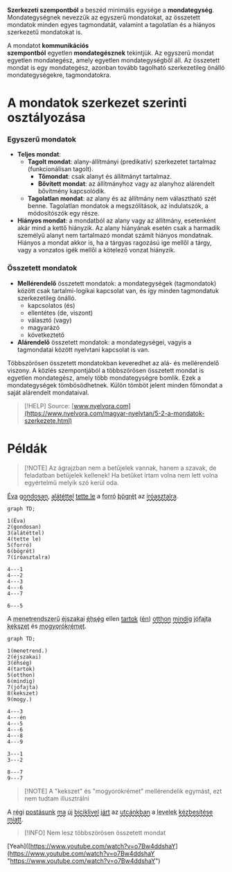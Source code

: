 **Szerkezeti szempontból** a beszéd minimális egysége a **mondategység**. Mondategységnek nevezzük az egyszerű mondatokat, az összetett mondatok minden egyes tagmondatát, valamint a tagolatlan és a hiányos szerkezetű mondatokat is.

A mondatot **kommunikációs szempontból** egyetlen **mondategésznek** tekintjük. Az egyszerű mondat egyetlen mondategész, amely egyetlen mondategységből áll. Az összetett mondat is egy mondategész, azonban tovább tagolható szerkezetileg önálló mondategységekre, tagmondatokra.

# A mondatok szerkezet szerinti osztályozása

### Egyszerű mondatok

- **Teljes mondat**:
	- **Tagolt mondat**: alany-állítmányi (predikatív) szerkezetet tartalmaz (funkcionálisan tagolt).
		- **Tőmondat**: csak alanyt és állítmányt tartalmaz.
		- **Bővített mondat**: az állítmányhoz vagy az alanyhoz alárendelt bővítmény kapcsolódik.
	- **Tagolatlan mondat**: az alany és az állítmány nem választható szét benne. Tagolatlan mondatok a megszólítások, az indulatszók, a módosítószók egy része.
- **Hiányos mondat**: a mondatból az alany vagy az állítmány, esetenként akár mind a kettő hiányzik. Az alany hiányának esetén csak a harmadik személyű alanyt nem tartalmazó mondat számít hiányos mondatnak. Hiányos a mondat akkor is, ha a tárgyas ragozású ige mellől a tárgy, vagy a vonzatos igék mellől a kötelező vonzat hiányzik.

### Összetett mondatok

- **Mellérendelő** összetett mondatok: a mondategységek (tagmondatok) között csak tartalmi-logikai kapcsolat van, és így minden tagmondatuk szerkezetileg önálló.
	- kapcsolatos (és)
	- ellentétes (de, viszont)
	- választó (vagy)
	- magyarázó
	- következtető
- **Alárendelő** összetett mondatok: a mondategységei, vagyis a tagmondatai között nyelvtani kapcsolat is van.

Többszörösen összetett mondatokban keveredhet az alá- és mellérendelő viszony. A közlés szempontjából a többszörösen összetett mondat is egyetlen mondategész, amely több mondategységre bomlik. Ezek a mondategységek tömbösödhetnek. Külön tömböt jelent minden főmondat a saját alárendelt mondataival.

> [!HELP] Source: [www.nyelvora.com](https://www.nyelvora.com/magyar-nyelvtan/5-2-a-mondatok-szerkezete.html)

# Példák

> [!NOTE] Az ágrajzban nem a betűjelek vannak, hanem a szavak, de feladatban betűjelek kellenek!
> Ha betűket írtam volna nem lett volna egyértelmű melyik szó kerül oda.

<span style="text-decoration: solid underline currentColor">Éva</span> <span style="text-decoration: wavy underline currentColor">gondosan</span>, <span style="text-decoration: wavy underline currentColor">alátéttel</span> <span style="text-decoration: double underline currentColor">tette le</span> a <span style="text-decoration: dotted underline currentColor">forró</span> <span style="text-decoration: dashed underline currentColor">bögrét</span> az <span style="text-decoration: wavy underline currentColor">íróasztalra</span>.

```mermaid
graph TD;

1(Éva)
2(gondosan)
3(alátéttel)
4(tette le)
5(forró)
6(bögrét)
7(íróasztalra)

4---1
4---2
4---3
4---6
4---7

6---5

```

A <span style="text-decoration: dotted underline currentColor">menetrendszerű</span> <span style="text-decoration: dotted underline currentColor">éjszakai</span> <span style="text-decoration: dashed underline currentColor">éhség</span> ellen <span style="text-decoration: double underline currentColor">tartok</span> (<span style="text-decoration: solid underline currentColor">én</span>) <span style="text-decoration: wavy underline currentColor">otthon</span> <span style="text-decoration: wavy underline currentColor">mindig</span> <span style="text-decoration: dotted underline currentColor">jófajta</span> <span style="text-decoration: dashed underline currentColor">kekszet</span> és <span style="text-decoration: dashed underline currentColor">mogyorókrémet</span>.

```mermaid
graph TD;

1(menetrend.)
2(éjszakai)
3(éhség)
4(tartok)
5(otthon)
6(mindig)
7(jófajta)
8(kekszet)
9(mogy.)

4---3
4---én
4---5
4---6
4---8
4---9

3---1
3---2

8---7
9---7

```
> [!NOTE] A "kekszet" és "mogyorókrémet" mellérendelik egymást, ezt nem tudtam illusztrálni

A <span style="text-decoration: dotted underline currentColor">régi</span> <span style="text-decoration: solid underline currentColor">postásunk</span> <span style="text-decoration: wavy underline currentColor">ma</span> <span style="text-decoration: dotted underline currentColor">új</span> <span style="text-decoration: wavy underline currentColor">biciklivel</span> <span style="text-decoration: double underline currentColor">járt</span> az <span style="text-decoration: wavy underline currentColor">utcánkban</span> a <span style="text-decoration: dotted underline currentColor">levelek</span> <span style="text-decoration: wavy underline currentColor">kézbesítése miatt</span>.

> [!INFO] Nem lesz többszörösen összetett mondat

[Yeah]([https://www.youtube.com/watch?v=o7Bw4ddshaY](https://www.youtube.com/watch?v=o7Bw4ddshaY "https://www.youtube.com/watch?v=o7Bw4ddshaY")
